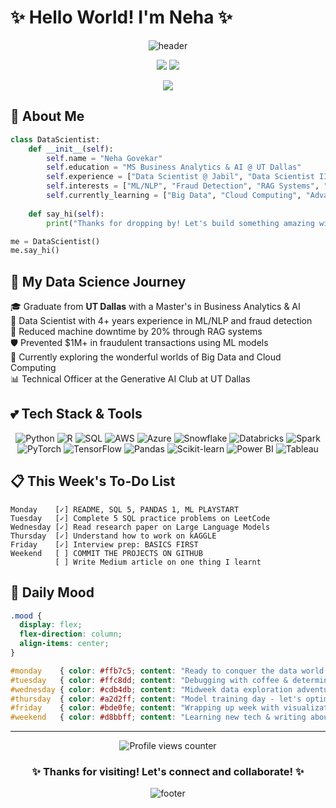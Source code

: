 # ✨ Hello World! I'm Neha ✨ 

<div align="center">
  
  ![header](https://capsule-render.vercel.app/api?type=waving&color=ffb6c1&height=300&section=header&text=Neha%20Govekar&fontSize=90&animation=fadeIn&fontAlignY=38&desc=Data%20Scientist%20|%20ML%20Engineer%20|%20AI%20Enthusiast&descAlignY=55&descAlign=62&fontColor=d6ace6)

  <a href="http://www.linkedin.com/in/neha-govekar"><img src="https://img.shields.io/badge/LinkedIn-0077B5?style=for-the-badge&logo=linkedin&logoColor=white"></a>
  <a href="mailto:neha.Govekar@utdallas.edu"><img src="https://img.shields.io/badge/Email-D14836?style=for-the-badge&logo=gmail&logoColor=white"></a>
 <!-- <a href="https://medium.com/@yourmedium"><img src="https://img.shields.io/badge/Medium-12100E?style=for-the-badge&logo=medium&logoColor=white"></a> -->
  <a href="[https://www.kaggle.com/nehasgovekar]"><img src="https://img.shields.io/badge/Kaggle-20BEFF?style=for-the-badge&logo=Kaggle&logoColor=white"></a>
  
</div>

## 🌸 About Me
```python
class DataScientist:
    def __init__(self):
        self.name = "Neha Govekar"
        self.education = "MS Business Analytics & AI @ UT Dallas"
        self.experience = ["Data Scientist @ Jabil", "Data Scientist II @ HSBC", "Data Science Intern @ Citibank"]
        self.interests = ["ML/NLP", "Fraud Detection", "RAG Systems", "Data Visualization"]
        self.currently_learning = ["Big Data", "Cloud Computing", "Advanced SQL"]
        
    def say_hi(self):
        print("Thanks for dropping by! Let's build something amazing with data! 💖")

me = DataScientist()
me.say_hi()
```

## 🎀 My Data Science Journey

🎓 Graduate from **UT Dallas** with a Master's in Business Analytics & AI  
💼 Data Scientist with 4+ years experience in ML/NLP and fraud detection  
🔮 Reduced machine downtime by 20% through RAG systems  
🛡️ Prevented $1M+ in fraudulent transactions using ML models  
🌱 Currently exploring the wonderful worlds of Big Data and Cloud Computing  
📊 Technical Officer at the Generative AI Club at UT Dallas  

## 💕 Tech Stack & Tools

<div align="center">
  
  ![Python](https://img.shields.io/badge/Python-FFD43B?style=for-the-badge&logo=python&logoColor=blue)
  ![R](https://img.shields.io/badge/R-276DC3?style=for-the-badge&logo=r&logoColor=white)
  ![SQL](https://img.shields.io/badge/SQL-4479A1?style=for-the-badge&logo=mysql&logoColor=white)
  ![AWS](https://img.shields.io/badge/AWS-FF9900?style=for-the-badge&logo=amazonaws&logoColor=white)
  ![Azure](https://img.shields.io/badge/Azure-0078D7?style=for-the-badge&logo=microsoftazure&logoColor=white)
  ![Snowflake](https://img.shields.io/badge/Snowflake-29B5E8?style=for-the-badge&logo=snowflake&logoColor=white)
  ![Databricks](https://img.shields.io/badge/Databricks-FF3621?style=for-the-badge&logo=databricks&logoColor=white)
  ![Spark](https://img.shields.io/badge/Apache_Spark-E25A1C?style=for-the-badge&logo=apachespark&logoColor=white)
  ![PyTorch](https://img.shields.io/badge/PyTorch-EE4C2C?style=for-the-badge&logo=pytorch&logoColor=white)
  ![TensorFlow](https://img.shields.io/badge/TensorFlow-FF6F00?style=for-the-badge&logo=tensorflow&logoColor=white)
  ![Pandas](https://img.shields.io/badge/Pandas-150458?style=for-the-badge&logo=pandas&logoColor=white)
  ![Scikit-learn](https://img.shields.io/badge/scikit_learn-F7931E?style=for-the-badge&logo=scikit-learn&logoColor=white)
  ![Power BI](https://img.shields.io/badge/PowerBI-F2C811?style=for-the-badge&logo=powerbi&logoColor=black)
  ![Tableau](https://img.shields.io/badge/Tableau-E97627?style=for-the-badge&logo=tableau&logoColor=white)
  
</div>

## 📋 This Week's To-Do List
```
Monday    [✓] README, SQL 5, PANDAS 1, ML PLAYSTART
Tuesday   [✓] Complete 5 SQL practice problems on LeetCode
Wednesday [✓] Read research paper on Large Language Models
Thursday  [✓] Understand how to work on kAGGLE
Friday    [✓] Interview prep: BASICS FIRST
Weekend   [ ] COMMIT THE PROJECTS ON GITHUB
          [ ] Write Medium article on one thing I learnt
```
<!--
## 📊 My GitHub Stats

<div align="center">
  <img height="180em" src="https://github-readme-stats.vercel.app/api?username=YourUsername&show_icons=true&theme=dracula&include_all_commits=true&count_private=true&bg_color=30,e96443,904e95&title_color=fff&text_color=fff"/>
  
  <img height="180em" src="https://github-readme-stats.vercel.app/api/top-langs/?username=YourUsername&layout=compact&langs_count=7&theme=dracula&bg_color=30,e96443,904e95&title_color=fff&text_color=fff"/>
</div>

## 🌟 Featured Projects

<div align="center">
  
  <a href="https://github.com/YourUsername/project1">
    <img align="center" src="https://github-readme-stats.vercel.app/api/pin/?username=YourUsername&repo=project1&bg_color=30,e96443,904e95&title_color=fff&text_color=fff" />
  </a>
  
  <a href="https://github.com/YourUsername/project2">
    <img align="center" src="https://github-readme-stats.vercel.app/api/pin/?username=YourUsername&repo=project2&bg_color=30,e96443,904e95&title_color=fff&text_color=fff" />
  </a>
  
</div>
-->

## 💫 Daily Mood
```css
.mood {
  display: flex;
  flex-direction: column;
  align-items: center;
}

#monday    { color: #ffb7c5; content: "Ready to conquer the data world! 💪"; }
#tuesday   { color: #ffc8dd; content: "Debugging with coffee & determination ☕"; }
#wednesday { color: #cdb4db; content: "Midweek data exploration adventures! 🔍"; }
#thursday  { color: #a2d2ff; content: "Model training day - let's optimize! 📈"; }
#friday    { color: #bde0fe; content: "Wrapping up week with visualizations 📊"; }
#weekend   { color: #d8bbff; content: "Learning new tech & writing about it ✍️"; }
```

---

<div align="center">
  <img src="https://komarev.com/ghpvc/?username=YourUsername&color=ff69b4&style=flat-square&label=Profile+Views" alt="Profile views counter"/>
  
  <h3>✨ Thanks for visiting! Let's connect and collaborate! ✨</h3>
  
  ![footer](https://capsule-render.vercel.app/api?type=waving&color=ffb6c1&height=150&section=footer)
</div>

